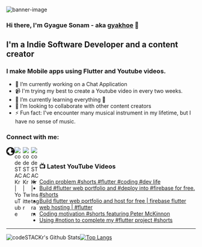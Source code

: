 <img align="center" width=900 alt="banner-image" width="22px" src="https://static.wixstatic.com/media/72d8ed_da844c54abc34fac87085a8982d96428~mv2.png" />

### Hi there, I'm Gyague Sonam - aka [gyakhoe][website] 👋

## I'm a Indie Software Developer and a content creator
### I make Mobile apps using Flutter and Youtube videos.

- 🔭 I’m currently working on a Chat Application
- 📹 I'm trying my best to create a Youtube video in every two weeks.
- 🌱 I’m currently learning everything 🤣
- 👯 I’m looking to collaborate with other content creators
- ⚡ Fun fact: I've encounter many musical instrument in my lifetime, but I have no sense of music. 

### Connect with me:

[<img align="left" alt="codeSTACKr.com" width="22px" src="https://raw.githubusercontent.com/iconic/open-iconic/master/svg/globe.svg" />][website]
[<img align="left" alt="codeSTACKr | YouTube" width="22px" src="https://cdn.jsdelivr.net/npm/simple-icons@v3/icons/youtube.svg" />][youtube]
[<img align="left" alt="codeSTACKr | Twitter" width="22px" src="https://cdn.jsdelivr.net/npm/simple-icons@v3/icons/twitter.svg" />][twitter]
[<img align="left" alt="codeSTACKr | Instagram" width="22px" src="https://cdn.jsdelivr.net/npm/simple-icons@v3/icons/instagram.svg" />][instagram]

<br />

### 📺 Latest YouTube Videos

<!-- YOUTUBE:START -->
- [Codin problem #shorts #flutter #coding #dev life](https://www.youtube.com/watch?v=Q2hsHi6jZJA)
- [Build #flutter web portfolio and #deploy into #firebase for free. #shorts](https://www.youtube.com/watch?v=7cGwUkS-eUE)
- [Build flutter web portfolio and host for free | firebase flutter web hosting | #flutter](https://www.youtube.com/watch?v=HsHUhh7G8Jg)
- [Coding motivation #shorts featuring Peter McKinnon](https://www.youtube.com/watch?v=LkihbYVQ-pU)
- [Using #notion to complete my #flutter project #shorts](https://www.youtube.com/watch?v=Iblw9FBqD7U)
<!-- YOUTUBE:END -->

---

<img align="left" alt="codeSTACKr's Github Stats" src="https://github-readme-stats.vercel.app/api?username=gyakhoe&show_icons=true&hide_border=true&count_private=true" />

[![Top Langs](https://github-readme-stats.vercel.app/api/top-langs/?username=gyakhoe)](https://github.com/anuraghazra/github-readme-stats)

[website]: https://gyague-sonam.web.app
[twitter]: https://twitter.com/gyakhoe
[youtube]: https://www.youtube.com/channel/UCHLd5x4wh5rguXtgAnjeY2A
[instagram]: https://instagram.com/gyakhoe
[flutterplaylist]: https://www.youtube.com/watch?v=MnasX_uXMpE&list=PLw7cFgKR-F4GKX6NNa1fQUaDzmyNGfF1W
